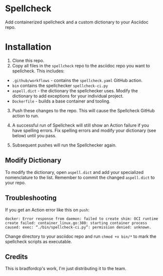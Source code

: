 # Spellcheck
Add containerized spellcheck and a custom dictionary to your Asciidoc repo.

# Installation

1. Clone this repo.
2. Copy all files in the `spellcheck` repo to the asciidoc repo you want to spellcheck. This includes:

* `.github/workflows` - contains the `spellcheck.yaml` GitHub action.
* `bin` contains the spellchecker `spellcheck-ci.py` 
* `aspell.dict` - the dictionary the spellchecker uses. Modify the dictionary to add exceptions for your individual project. 
* `Dockerfile` - builds a base container and tooling. 

3. Push these changes to the repo. This will cause the Spellcheck GitHub action to run. 

4. A successful run of Spellcheck will still show an Action failure if you have spelling errors. Fix spelling errors and modify your dictionary (see below) until you pass.

5. Subsequent pushes will run the Spellchecker again.

## Modify Dictionary

To modify the dictionary, open `aspell.dict` and add your specialized nomenclature to the list. Remember to commit the changed `aspell.dict` to your repo.

## Troubleshooting

If you get an Action error like this on `push`:

```
docker: Error response from daemon: failed to create shim: OCI runtime create failed: container_linux.go:380: starting container process caused: exec: “./bin/spellcheck-ci.py”: permission denied: unknown.
```

Change directory to your asciidoc repo and run `chmod +x bin/*` to mark the spellcheck scripts as executable. 

## Credits

This is bradfordcp's work, I'm just distributing it to the team.  
